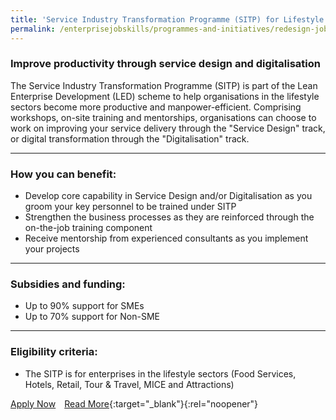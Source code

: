 ```yaml
---
title: 'Service Industry Transformation Programme (SITP) for Lifestyle Sectors'
permalink: /enterprisejobskills/programmes-and-initiatives/redesign-jobs/service-industry-transformation-programme--sitp--for-lifestyle-sectors/
---
```


### Improve productivity through service design and digitalisation

The Service Industry Transformation Programme (SITP) is part of the Lean Enterprise Development (LED) scheme to help organisations in the lifestyle sectors become more productive and manpower-efficient. Comprising workshops, on-site training and mentorships, organisations can choose to work on improving your service delivery through the "Service Design" track, or digital transformation through the "Digitalisation" track.

---

### How you can benefit:

<ul><li> Develop core capability in Service Design and/or Digitalisation as you groom your key personnel to be trained under SITP</li><li>Strengthen the business processes as they are reinforced through the on-the-job training component</li><li>Receive mentorship from experienced consultants as you implement your projects</li></ul>

---

### Subsidies and funding:

<ul><li> Up to 90% support for SMEs</li><li>Up to 70% support for Non-SME</li></ul>

---

### Eligibility criteria:

<ul><li> The SITP is for enterprises in the lifestyle sectors (Food Services, Hotels, Retail, Tour & Travel, MICE and Attractions)</li></ul>

<a class="btn" href="https://www.sgpc.sg/wp-content/uploads/2019/07/SITP_registration-Form_18072019.docx" target="_blank" rel="noopener">Apply Now</a>&emsp;[Read More](https://www.sgpc.sg/services/training-certification/sitp){:target="_blank"}{:rel="noopener"}
<script src="/jquery/resize-tables.js"></script>
